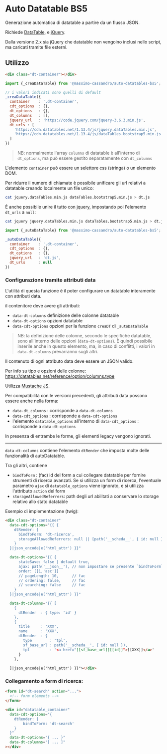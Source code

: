 # Auto Datatable BS5

Generazione automatica di datatable a partire da un flusso JSON.

Richiede [DataTable](https://datatables.net/), e [jQuery](https://jquery.com/).

Dalla versione 2.x sia jQuery che datatable non vengoino inclusi nello script, ma caricati tramite file esterni.

## Utilizzo
```html
<div class="dt-container"></div>
```

```js
import {_creaDataTable} from '@massimo-cassandro/auto-datatables-bs5';

// i valori indicati sono quelli di default
_creaDataTable({
  container    : '.dt-container',
  cdt_options  : {},
  dt_options   : {},
  dt_columns   : [],
  jquery_url   : 'https://code.jquery.com/jquery-3.6.3.min.js',
  dt_urls : [
    'https://cdn.datatables.net/1.13.4/js/jquery.dataTables.min.js', 
    'https://cdn.datatables.net/1.13.4/js/dataTables.bootstrap5.min.js'
  ]
})
```
> NB: normalmente l'array `columns` di datatable è all'interno di `dt_options`, ma può essere gestito separatamente con `dt_columns`

L'elemento `container` può essere un selettore css (stringa) o un elemento DOM.

Per ridurre il numero di chiamate è possibile unificare gli url relativi a datatable creando localmente un file unico:

```bash
cat jquery.dataTables.min.js dataTables.bootstrap5.min.js > dt.js
```

È anche possibile unire il tutto con jquery, impostando poi l'elemento `dt_urls` a `null`:

```bash
cat jquery jquery.dataTables.min.js dataTables.bootstrap5.min.js > dt.js
```

```js
import {_autoDataTable} from '@massimo-cassandro/auto-datatables-bs5';

_autoDataTable({
  container    : '.dt-container',
  cdt_options  : {},
  dt_options   : {},
  jquery_url   : 'dt.js',
  dt_urls      : null
})
```


### Configurazione tramite attributi data

L'utilità di questa funzione è il poter configurare un datatable interamente con attributi data.

il contenitore deve avere gli attributi:

* `data-dt-columns`   definizione delle colonne datatable
* `data-dt-options`   opzioni datatable
* `data-cdt-options`  opzioni per la funzione `creaDT` di `_autoDataTable`

> NB: la definizione delle colonne, secondo le specifiche datatable, sono all'interno delle opzioni (`data-dt-options`). È quindi possibile inserile anche in questo elemento, ma, in caso di conflitti, i valori in `data-dt-columns` prevarranno sugli altri.

Il contenuto di ogni attributo data deve essere un JSON valido.

Per info su tipo e opzioni delle colonne: <https://datatables.net/reference/option/columns.type>

Utilizza [Mustache JS](https://github.com/janl/mustache.js/).


Per compatibilità con le versioni precedenti, gli attributi data possono essere anche nella forma:

* `data-dt_columns`  : corrisponde a `data-dt-columns`
* `data-cdt_options` : corrisponde a `data-cdt-options`
* l'elemento `datatable_options` all'interno di `data-cdt_options` : corrisponde a `data-dt-options`

In presenza di entrambe le forme, gli elementi legacy vengono ignorati.

***

`data-dt-columns` contiene l'elemento `dtRender` che imposta molte delle funzionalità di autoDatatable.

Tra gli altri, contiene

- `bindToForm` : (fac) id del form a cui collegare datatable per fornire strumenti di ricerca avanzati. Se si utilizza un form di ricerca, l'eventuale parametro `ajax` di `datatable_options` viene ignorato, e si utilizza l'attributo `action` del form
- `storageAllowedReferrers`: path degli url abilitati a conservare lo storage relativo allo stato datatable

Esempio di implementazione (twig):

```html
<div class="dt-container"
  data-cdt-options="{{ {
    dtRender: {
      bindToForm: 'dt-ricerca',
      storageAllowedReferrers: null || [path('__scheda__', { id: null })]
    }
  }|json_encode|e('html_attr') }}" 

  data-dt-options="{{ {
      stateSave: false | default true,
      ajax: path('__json__'), // non impostare se presente `bindToForm`
      order: [[1,'asc']]
      // pageLength: 10,      // fac
      // ordering: false,     // fac
      // searching: false     // fac
    }
  }|json_encode|e('html_attr') }}" 

  data-dt-columns="{{ [
    {
      dtRender  : { type: 'id' }
    },
    {
      title     : 'XXX',
      name      : 'XXX',
      dtRender  : {
        type        : 'tpl',
        sf_base_url : path('__scheda__', { id: null }),
        tpl         : '<a href="[[sf_base_url]][[id]]">[[XXX]]</a>'
      }
    },
  
  ]|json_encode|e('html_attr') }}"></div>
```

### Collegamento a form di ricerca:

```html
<form id="dt-search" action="..."> 
  <!-- form elements -->
</form>

<div id="datatable_container"
  data-cdt-options="{ 
    dtRender: {
        bindToForm: 'dt-search'
    }
  }"
  data-dt-options="{ ... }"
  data-dt-columns="[ ... ]"
></div>
```
